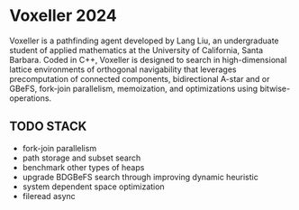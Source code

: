 # Voxeller 2024

Voxeller is a pathfinding agent developed by Lang Liu, an undergraduate student of applied mathematics at the University of California, Santa Barbara. Coded in C++, Voxeller is designed to search in high-dimensional lattice environments of orthogonal navigability that leverages precomputation of connected components, bidirectional A-star and or GBeFS, fork-join parallelism, memoization, and optimizations using bitwise-operations.

## TODO STACK

- fork-join parallelism
- path storage and subset search
- benchmark other types of heaps
- upgrade BDGBeFS search through improving dynamic heuristic
- system dependent space optimization
- fileread async
